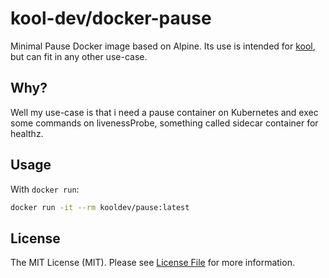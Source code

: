 # kool-dev/docker-pause

Minimal Pause Docker image based on Alpine. Its use is intended for [kool](https://github.com/kool-dev/kool), but can fit in any other use-case.

## Why?

Well my use-case is that i need a pause container on Kubernetes and exec some commands on livenessProbe, something called sidecar container for healthz.

## Usage

With `docker run`:

```sh
docker run -it --rm kooldev/pause:latest
```

## License

The MIT License (MIT). Please see [License File](LICENSE.md) for more information.
